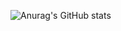 ![Anurag's GitHub stats](https://github-readme-stats.vercel.app/api?username=luizbarbas&show_icons=true&theme=dracula)
